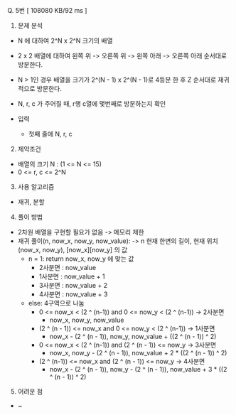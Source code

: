 Q. 5번 [ 108080 KB/92 ms ]

1. 문제 분석
- N 에 대하여 2^N x 2^N 크기의 배열
- 2 x 2 배열에 대하여 왼쪽 위 -> 오른쪽 위 -> 왼쪽 아래 -> 오른쪽 아래 순서대로 방문한다.
- N > 1인 경우 배열을 크기가 2^(N - 1) x 2^(N - 1)로 4등분 한 후 Z 순서대로 재귀적으로 방문한다.
- N, r, c 가 주어질 때, r행 c열에 몇번째로 방문하는지 확인

- 입력
  - 첫째 줄에 N, r, c

2. 제약조건
- 배열의 크기 N : (1 <= N <= 15)
- 0 <= r, c <= 2^N

3. 사용 알고리즘
- 재귀, 분할

4. 풀이 방법
- 2차원 배열을 구현할 필요가 없음 -> 메모리 제한
- 재귀 풀이(n, now_x, now_y, now_value): -> n 현재 한변의 길이, 현재 위치(now_x, now_y), [now_x][now_y] 의 값
  - n = 1: return now_x, now_y 에 맞는 값
    - 2사분면 : now_value
    - 1사분면 : now_value + 1
    - 3사분면 : now_value + 2
    - 4사분면 : now_value + 3
  - else: 4구역으로 나눔
    - 0 <= now_x < (2 ^ (n-1)) and 0 <= now_y < (2 ^ (n-1)) -> 2사분면
      - now_x, now_y, now_value
    - (2 ^ (n - 1)) <= now_x and 0 <= now_y < (2 ^ (n-1)) -> 1사분면
      - now_x - (2 ^ (n - 1)), now_y, now_value + ((2 ^ (n - 1)) ^ 2)
    - 0 <= now_x < (2 ^ (n-1)) and (2 ^ (n - 1)) <= now_y -> 3사분면
      - now_x, now_y - (2 ^ (n - 1)), now_value + 2 * ((2 ^ (n - 1)) ^ 2)
    - (2 ^ (n-1)) <= now_x and (2 ^ (n - 1)) <= now_y -> 4사분면
      - now_x - (2 ^ (n - 1)), now_y - (2 ^ (n - 1)), now_value + 3 * ((2 ^ (n - 1)) ^ 2)

5. 어려운 점
- ~